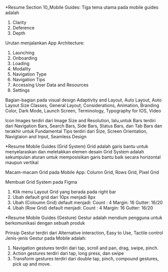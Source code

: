 *Resume Section 10_Mobile Guides:
Tiga tema utama pada mobile guides adalah 
1. Clarity
2. Deference
3. Depth

Urutan menjalankan App Architecture:
1. Launching
2. Onboarding
3. Loading
4. Modality
5. Navigation Type
6. Navigation Tips
7. Accessing User Data and Resources
8. Settings

Bagian-bagian pada visual design Adaptivity and Layout, Auto Layout, Auto Layout Size Classes, General Layout, Considerations, Animation, Branding Color, Dark Mode, Launch Screen, Terminology, Typography for IOS, Video

Icon Images terdiri dari Image Size and Resolution, lalu,untuk Bars terdiri dari Navigation Bars, Search Bars, Side Bars, Status Bars, dan Tab Bars dan terakhir untuk Fundamental Tips terdiri dari Size, Screen Orientation, Navigtaion and Input, Seamless Design

*Resume Mobile Guides (Grid System)
Grid adalah garis bantu untuk menyelaraskan dan meletakkan elemen desain
Grid System adalah sekumpulan aturan untuk memposisikan garis bantu baik secara horizontal maupun vertikal

Macam-macam Grid pada Mobile App:
Column Grid, Rows Grid, Pixel Grid

Membuat Grid System pada Figma
1. Klik menu Layout Grid yang berada pada right bar
2. Ubah default grid dari 10px menjadi 8px
3. Ubah (Coloumn Grid) default menjadi:
Count : 4
Margin: 16
Gutter: 16/20
4. Ubah (Row Grid) default menjadi:
Count : 4
Margin: 16
Gutter: 16/20

*Resume Mobile Guides (Gesture)
Gestur adalah mendium pengguna untuk berkomunikasi dengan sebuah produk

Prinsip Gestur terdiri dari Alternative interaction, Easy to Use, Tactile control
Jenis-jenis Gestur pada Mobile adalah:
1. Navigation gestures
terdiri dari tap, scroll and pan, drag, swipe, pinch.
2. Action gestures
terdiri dari tap, long press, dan swipe 
3. Transform gestures
terdiri dari double tap, pinch, compound gestures, pick up and move.

